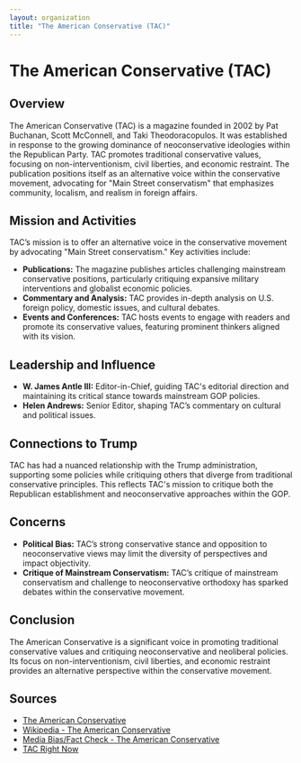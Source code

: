 ```yaml
---
layout: organization
title: "The American Conservative (TAC)"
---
```


# The American Conservative (TAC)

## Overview
The American Conservative (TAC) is a magazine founded in 2002 by Pat Buchanan, Scott McConnell, and Taki Theodoracopulos. It was established in response to the growing dominance of neoconservative ideologies within the Republican Party. TAC promotes traditional conservative values, focusing on non-interventionism, civil liberties, and economic restraint. The publication positions itself as an alternative voice within the conservative movement, advocating for "Main Street conservatism" that emphasizes community, localism, and realism in foreign affairs.

## Mission and Activities
TAC’s mission is to offer an alternative voice in the conservative movement by advocating "Main Street conservatism." Key activities include:
- **Publications:** The magazine publishes articles challenging mainstream conservative positions, particularly critiquing expansive military interventions and globalist economic policies.
- **Commentary and Analysis:** TAC provides in-depth analysis on U.S. foreign policy, domestic issues, and cultural debates.
- **Events and Conferences:** TAC hosts events to engage with readers and promote its conservative values, featuring prominent thinkers aligned with its vision.

## Leadership and Influence
- **W. James Antle III:** Editor-in-Chief, guiding TAC's editorial direction and maintaining its critical stance towards mainstream GOP policies.
- **Helen Andrews:** Senior Editor, shaping TAC’s commentary on cultural and political issues.

## Connections to Trump
TAC has had a nuanced relationship with the Trump administration, supporting some policies while critiquing others that diverge from traditional conservative principles. This reflects TAC's mission to critique both the Republican establishment and neoconservative approaches within the GOP.

## Concerns
- **Political Bias:** TAC’s strong conservative stance and opposition to neoconservative views may limit the diversity of perspectives and impact objectivity.
- **Critique of Mainstream Conservatism:** TAC’s critique of mainstream conservatism and challenge to neoconservative orthodoxy has sparked debates within the conservative movement.

## Conclusion
The American Conservative is a significant voice in promoting traditional conservative values and critiquing neoconservative and neoliberal policies. Its focus on non-interventionism, civil liberties, and economic restraint provides an alternative perspective within the conservative movement.

## Sources
- [The American Conservative](https://www.theamericanconservative.com)
- [Wikipedia - The American Conservative](https://en.wikipedia.org/wiki/The_American_Conservative)
- [Media Bias/Fact Check - The American Conservative](https://mediabiasfactcheck.com)
- [TAC Right Now](https://amconrightnow.libsyn.com)
